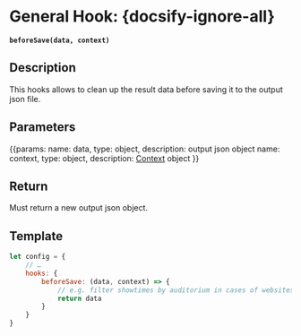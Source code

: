 # General Hook: {docsify-ignore-all}

**`beforeSave(data, context)`**

## Description

This hooks allows to clean up the result data before saving it to the output json file.

## Parameters
{{params:
name: data, type: object, description: output json object
name: context, type: object, description: [Context](/api/hooks/?id=understanding-contexts) object
}}

## Return 

Must return a new output json object.

## Template

```javascript
let config = {
	// … 
	hooks: {
		beforeSave: (data, context) => {
			// e.g. filter showtimes by auditorium in cases of websites listing showtimes for multiple cinemas 
			return data
		}
	}
}
```
